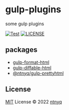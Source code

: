 # gulp-plugins

some gulp plugins

[![Test](https://github.com/ntnyq/gulp-plugins/actions/workflows/test.yml/badge.svg)](https://github.com/ntnyq/gulp-plugins/actions/workflows/test.yml)
[![LICENSE](https://img.shields.io/github/license/ntnyq/gulp-plugins.svg)](https://github.com/ntnyq/gulp-plugins/blob/master/LICENSE)

## packages

-   [gulp-format-html](./packages/gulp-format-html)
-   [gulp-diffable-html](./packages/gulp-diffable-html)
-   [@ntnyq/gulp-prettyhtml](./packages/gulp-prettyhtml)

## License

[MIT](./LICENSE) License © 2022 [ntnyq](https://github.com/ntnyq)
